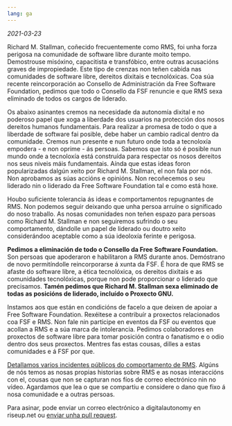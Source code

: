 ```yaml
---
lang: ga
---
```


_2021-03-23_

Richard M. Stallman, coñecido frecuentemente como RMS, foi unha forza perigosa na comunidade de software libre durante moito tempo. Demostrouse misóxino, capacitista e transfóbico, entre outras acusacións graves de impropiedade. Este tipo de crenzas non teñen cabida nas comunidades de software libre, dereitos dixitais e tecnolóxicas. Coa súa recente reincorporación ao Consello de Administración da Free Software Foundation, pedimos que todo o Consello da FSF renuncie e que RMS sexa eliminado de todos os cargos de liderado.

Os abaixo asinantes cremos na necesidade da autonomía dixital e no poderoso papel que xoga a liberdade dos usuarios na protección dos nosos dereitos humanos fundamentais. Para realizar a promesa de todo o que a liberdade de software fai posible, debe haber un cambio radical dentro da comunidade. Cremos nun presente e nun futuro onde toda a tecnoloxía empodera - e non oprime - ás persoas. Sabemos que isto só é posible nun mundo onde a tecnoloxía está construída para respectar os nosos dereitos nos seus niveis máis fundamentais. Aínda que estas ideas foron popularizadas dalgún xeito por Richard M. Stallman, el non fala por nós. Non aprobamos as súas accións e opinións. Non recoñecemos o seu liderado nin o liderado da Free Software Foundation tal e como está hoxe.

Houbo suficiente tolerancia ás ideas e comportamentos repugnantes de RMS. Non podemos seguir deixando que unha persoa arruíne o significado do noso traballo. As nosas comunidades non teñen espazo para persoas como Richard M. Stallman e non seguiremos sufrindo o seu comportamento, dándolle un papel de liderado ou doutro xeito considerándoo aceptable como a súa ideoloxía ferinte e perigosa.

**Pedimos a eliminación de todo o Consello da Free Software Foundation.** Son persoas que apoderaron e habilitaron a RMS durante anos. Demóstrano de novo permitíndolle reincorporarse á xunta da FSF. É hora de que RMS se afaste do software libre, a ética tecnolóxica, os dereitos dixitais e as comunidades tecnolóxicas, porque non pode proporcionar o liderado que precisamos. **Tamén pedimos que Richard M. Stallman sexa eliminado de todas as posicións de liderado, incluído o Proxecto GNU.**

Instamos aos que están en condicións de facelo a que deixen de apoiar a Free Software Foundation. Rexéitese a contribuír a proxectos relacionados coa FSF e RMS. Non fale nin participe en eventos da FSF ou eventos que acollan a RMS e a súa marca de intolerancia. Pedimos colaboradores en proxectos de software libre para tomar posición contra o fanatismo e o odio dentro dos seus proxectos. Mentres fas estas cousas, dilles a estas comunidades e á FSF por que.

[Detallamos varios incidentes públicos do comportamento de RMS][1]. Algúns de nós temos as nosas propias historias sobre RMS e as nosas interaccións con el, cousas que non se capturan nos fíos de correo electrónico nin no vídeo. Agardamos que lea o que se compartiu e considere o dano que fixo á nosa comunidade e a outras persoas.

[1]: https://rms-open-letter.github.io/appendix

Para asinar, pode enviar un correo electrónico a digitalautonomy en riseup.net ou [enviar unha pull request](https://github.com/rms-open-letter/rms-open-letter.github.io/pulls).
